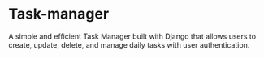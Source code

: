 # Task-manager
A simple and efficient Task Manager built with Django that allows users to create, update, delete, and manage daily tasks with user authentication.

